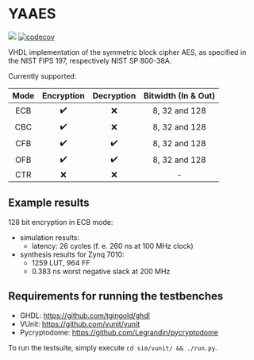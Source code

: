 # YAAES

![](https://github.com/marph91/yaaes/workflows/testsuite/badge.svg)
[![codecov](https://codecov.io/gh/marph91/yaaes/branch/master/graph/badge.svg)](https://codecov.io/gh/marph91/yaaes)

VHDL implementation of the symmetric block cipher AES, as specified in the NIST FIPS 197, respectively NIST SP 800-38A.

Currently supported:

| Mode | Encryption | Decryption | Bitwidth (In & Out) |
| :---: | :---: | :---: | :---: |
| ECB | :heavy_check_mark: | :x: | 8, 32 and 128 |
| CBC | :heavy_check_mark: | :x: | 8, 32 and 128 |
| CFB | :heavy_check_mark: | :heavy_check_mark: | 8, 32 and 128 |
| OFB | :heavy_check_mark: | :heavy_check_mark: | 8, 32 and 128 |
| CTR | :x: | :x: | - |

## Example results

128 bit encryption in ECB mode:

- simulation results:
  - latency: 26 cycles (f. e. 260 ns at 100 MHz clock)
- synthesis results for Zynq 7010:
  - 1259 LUT, 964 FF
  - 0.383 ns worst negative slack at 200 MHz

## Requirements for running the testbenches

- GHDL: https://github.com/tgingold/ghdl
- VUnit: https://github.com/vunit/vunit
- Pycryptodome: https://github.com/Legrandin/pycryptodome

To run the testsuite, simply execute `cd sim/vunit/ && ./run.py`.

